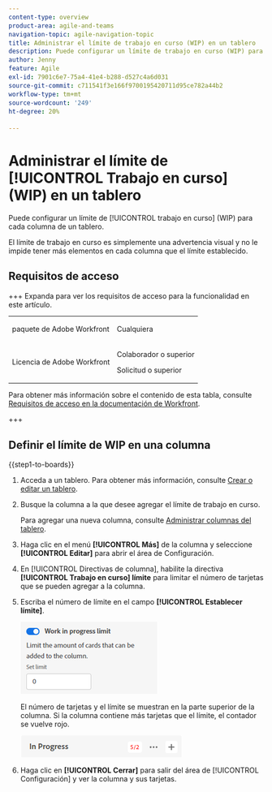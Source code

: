 ```yaml
---
content-type: overview
product-area: agile-and-teams
navigation-topic: agile-navigation-topic
title: Administrar el límite de trabajo en curso (WIP) en un tablero
description: Puede configurar un límite de trabajo en curso (WIP) para cada columna de un tablero.
author: Jenny
feature: Agile
exl-id: 7901c6e7-75a4-41e4-b288-d527c4a6d031
source-git-commit: c711541f3e166f9700195420711d95ce782a44b2
workflow-type: tm+mt
source-wordcount: '249'
ht-degree: 20%

---
```


# Administrar el límite de [!UICONTROL Trabajo en curso] (WIP) en un tablero

Puede configurar un límite de [!UICONTROL trabajo en curso] (WIP) para cada columna de un tablero.

El límite de trabajo en curso es simplemente una advertencia visual y no le impide tener más elementos en cada columna que el límite establecido.

## Requisitos de acceso

+++ Expanda para ver los requisitos de acceso para la funcionalidad en este artículo.

<table style="table-layout:auto"> 
 <col> 
 <col> 
 <tbody> 
  <tr> 
   <td role="rowheader">paquete de Adobe Workfront</td> 
   <td> <p>Cualquiera</p> </td> 
  </tr> 
  <tr> 
   <td role="rowheader">Licencia de Adobe Workfront</td> 
   <td> 
   <p>Colaborador o superior</p> 
   <p>Solicitud o superior</p>
   </td> 
  </tr> 
 </tbody> 
</table>

Para obtener más información sobre el contenido de esta tabla, consulte [Requisitos de acceso en la documentación de Workfront](/help/quicksilver/administration-and-setup/add-users/access-levels-and-object-permissions/access-level-requirements-in-documentation.md).

+++

## Definir el límite de WIP en una columna

{{step1-to-boards}}

1. Acceda a un tablero. Para obtener más información, consulte [Crear o editar un tablero](../../agile/get-started-with-boards/create-edit-board.md).
1. Busque la columna a la que desee agregar el límite de trabajo en curso.

   Para agregar una nueva columna, consulte [Administrar columnas del tablero](/help/quicksilver/agile/get-started-with-boards/manage-board-columns.md).

1. Haga clic en el menú **[!UICONTROL Más]** de la columna y seleccione **[!UICONTROL Editar]** para abrir el área de Configuración.
1. En [!UICONTROL Directivas de columna], habilite la directiva **[!UICONTROL Trabajo en curso] límite** para limitar el número de tarjetas que se pueden agregar a la columna.
1. Escriba el número de límite en el campo **[!UICONTROL Establecer límite]**.

   ![WIP limit for column](assets/boards-wip-limit-in-column.png)

   El número de tarjetas y el límite se muestran en la parte superior de la columna. Si la columna contiene más tarjetas que el límite, el contador se vuelve rojo.

   ![Contador de límite de WIP](assets/boards-wip-limit-counter.png)

1. Haga clic en **[!UICONTROL Cerrar]** para salir del área de [!UICONTROL Configuración] y ver la columna y sus tarjetas.
